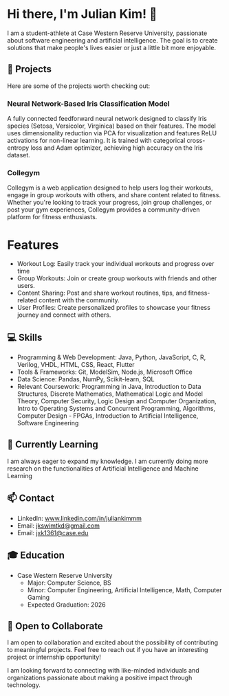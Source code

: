 # Hi there, I'm Julian Kim! 👋

I am a student-athlete at Case Western Reserve University, passionate about software engineering and artificial intelligence. The goal is to create solutions that make people's lives easier or just a little bit more enjoyable.

## 🚀 Projects

Here are some of the projects worth checking out:

### Neural Network-Based Iris Classification Model

A fully connected feedforward neural network designed to classify Iris species (Setosa, Versicolor, Virginica) based on their features. The model uses dimensionality reduction via PCA for visualization and features ReLU activations for non-linear learning. It is trained with categorical cross-entropy loss and Adam optimizer, achieving high accuracy on the Iris dataset.

### Collegym

Collegym is a web application designed to help users log their workouts, engage in group workouts with others, and share content related to fitness. Whether you're looking to track your progress, join group challenges, or post your gym experiences, Collegym provides a community-driven platform for fitness enthusiasts.

# Features
- Workout Log: Easily track your individual workouts and progress over time
- Group Workouts: Join or create group workouts with friends and other users.
- Content Sharing: Post and share workout routines, tips, and fitness-related content with the community.
- User Profiles: Create personalized profiles to showcase your fitness journey and connect with others.

## 💻 Skills

- Programming & Web Development: Java, Python, JavaScript, C, R, Verilog, VHDL, HTML, CSS, React, Flutter
- Tools & Frameworks: Git, ModelSim, Node.js, Microsoft Office
- Data Science: Pandas, NumPy, Scikit-learn, SQL
- Relevant Coursework: Programming in Java, Introduction to Data Structures, Discrete Mathematics, Mathematical Logic and Model Theory, Computer Security, Logic Design and Computer Organization, Intro to Operating Systems and Concurrent Programming, Algorithms, Computer Design - FPGAs, Introduction to Artificial Intelligence, Software Engineering

## 🌱 Currently Learning

I am always eager to expand my knowledge. I am currently doing more research on the functionalities of Artificial Intelligence and Machine Learning

## 📫 Contact

- LinkedIn: www.linkedin.com/in/juliankimmm
- Email: jkswimtkd@gmail.com
- Email: jxk1361@case.edu

## 🎓 Education

- Case Western Reserve University
  - Major: Computer Science, BS
  - Minor: Computer Engineering, Artificial Intelligence, Math, Computer Gaming
  - Expected Graduation: 2026


## 🤝 Open to Collaborate

I am open to collaboration and excited about the possibility of contributing to meaningful projects. Feel free to reach out if you have an interesting project or internship opportunity!

I am looking forward to connecting with like-minded individuals and organizations passionate about making a positive impact through technology.
